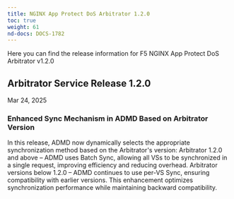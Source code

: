 ```yaml
---
title: NGINX App Protect DoS Arbitrator 1.2.0
toc: true
weight: 61
nd-docs: DOCS-1782
---
```


Here you can find the release information for F5 NGINX App Protect DoS Arbitrator v1.2.0

## Arbitrator Service Release 1.2.0

Mar 24, 2025

### Enhanced Sync Mechanism in ADMD Based on Arbitrator Version
In this release, ADMD now dynamically selects the appropriate synchronization method based on the Arbitrator's version:
Arbitrator 1.2.0 and above – ADMD uses Batch Sync, allowing all VSs to be synchronized in a single request, improving efficiency and reducing overhead.
Arbitrator versions below 1.2.0 – ADMD continues to use per-VS Sync, ensuring compatibility with earlier versions.
This enhancement optimizes synchronization performance while maintaining backward compatibility.